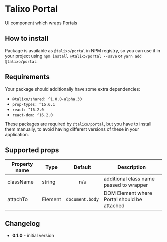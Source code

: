 # Talixo Portal

UI component which wraps Portals

## How to install

Package is available as `@talixo/portal` in NPM registry, so you can use it in your project
using `npm install @talixo/portal --save` or `yarn add @talixo/portal`.

## Requirements

Your package should additionally have some extra dependencies:

- `@talixo/shared: ^1.0.0-alpha.30`
- `prop-types: ^15.6.1`
- `react: ^16.2.0`
- `react-dom: ^16.2.0`

These packages are required by `@talixo/portal`, but you have to install them manually,
to avoid having different versions of these in your application.

## Supported props

Property name | Type      | Default           | Description
--------------|-----------|:-----------------:|--------------------------------
className     | string    | n/a               | additional class name passed to wrapper
attachTo      | Element   | `document.body`   | DOM Element where Portal should be attached

## Changelog

- **0.1.0** - initial version
